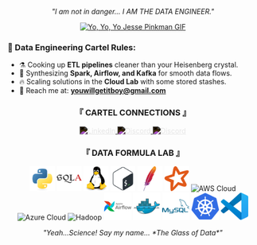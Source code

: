 
<p align="center">
  <em>"I am not in danger... I AM THE DATA ENGINEER."</em>
</p>

<div align="center">
  <a href="https://postimg.cc/mttsS84X">
    <img src="https://i.postimg.cc/mrWz85h1/giphy.webp" alt="Yo, Yo, Yo Jesse Pinkman GIF" width="400">
  </a>
</div>



### 💾 Data Engineering Cartel Rules:
- ⚗️ Cooking up **ETL pipelines** cleaner than your Heisenberg crystal.
- 🧪 Synthesizing **Spark, Airflow, and Kafka** for smooth data flows.
- 🔥 Scaling solutions in the **Cloud Lab** with some stored stashes.
- 💊 Reach me at: **youwillgetitboy@gmail.com**


<h3 align="center">『 CARTEL CONNECTIONS 』</h3>
<p align="center">
  <a href="https://www.linkedin.com/in/your-profile/" target="_blank">
    <img src="https://raw.githubusercontent.com/maurodesouza/profile-readme-generator/master/src/assets/icons/social/linkedin/default.svg" width="43" height="37" alt="LinkedIn" style="filter: invert(1);">
  </a>
    <a href="https://discordapp.com/users/YourDiscordID" target="_blank">
    <img src="https://raw.githubusercontent.com/maurodesouza/profile-readme-generator/master/src/assets/icons/social/stackoverflow/default.svg" width="43" height="37" alt="Discord" style="filter: invert(1);">
  </a>
  <a href="https://discordapp.com/users/YourDiscordID" target="_blank">
    <img src="https://raw.githubusercontent.com/maurodesouza/profile-readme-generator/master/src/assets/icons/social/discord/default.svg" width="43" height="37" alt="Discord" style="filter: invert(1);">
  </a>
</p>

<h3 align="center">『 DATA FORMULA LAB 』</h3>

<p align="center">
  <img src="https://raw.githubusercontent.com/devicons/devicon/master/icons/python/python-original.svg" alt="Python" width="50" />
  <img src="https://raw.githubusercontent.com/devicons/devicon/master/icons/sqlalchemy/sqlalchemy-original.svg" alt="SQL" width="50" />
  <img src="https://raw.githubusercontent.com/devicons/devicon/master/icons/linux/linux-original.svg" alt="Linux" width="50" />
  <img src="https://raw.githubusercontent.com/devicons/devicon/master/icons/bash/bash-original.svg" alt="Bash" width="50" />
  <img src="https://raw.githubusercontent.com/devicons/devicon/master/icons/apache/apache-original.svg" alt="Apacheflink" width="50" />
  <img src="https://raw.githubusercontent.com/devicons/devicon/refs/heads/master/icons/apachespark/apachespark-original.svg"
  <img src="https://raw.githubusercontent.com/devicons/devicon/refs/heads/master/icons/apachekafka/apachekafka-original.svg" alt="Kafka" width="50" />
  <img src="https://skillicons.dev/icons?i=aws" height="50" alt="AWS Cloud" />
  <img src="https://www.vectorlogo.zone/logos/microsoft_azure/microsoft_azure-icon.svg" alt="Azure Cloud" width="50" />
  <img src="https://www.vectorlogo.zone/logos/apache_hadoop/apache_hadoop-icon.svg" alt="Hadoop" width="50" />
  <img src="https://raw.githubusercontent.com/devicons/devicon/refs/heads/master/icons/apacheairflow/apacheairflow-original-wordmark.svg" alt="airflow" width="55" />
  <img src="https://raw.githubusercontent.com/devicons/devicon/refs/heads/master/icons/docker/docker-original.svg" alt="Docker" width="55" />
  <img src="https://raw.githubusercontent.com/devicons/devicon/refs/heads/master/icons/mysql/mysql-plain-wordmark.svg" alt="Mysql" width="55" />
  <img src="https://raw.githubusercontent.com/devicons/devicon/refs/heads/master/icons/kubernetes/kubernetes-original.svg" alt="Kubernetes" width="55" />
  <img src="https://raw.githubusercontent.com/devicons/devicon/refs/heads/master/icons/vscode/vscode-original.svg" alt="Visualcode" width = "55" />
</p>


<div align="center">
  <em>"Yeah...Science! Say my name... *The Glass of Data*"</em>
</div>
